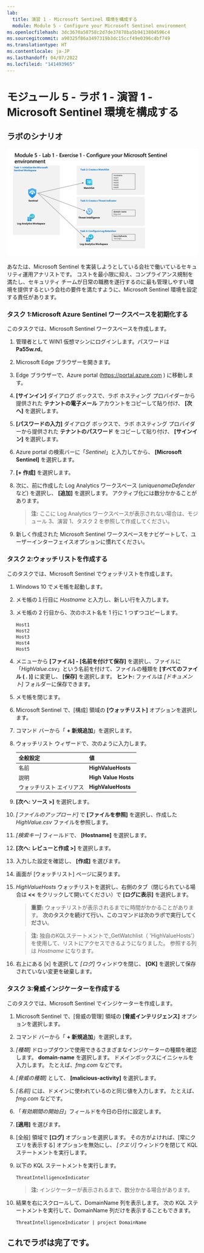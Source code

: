 ```yaml
---
lab:
  title: 演習 1 - Microsoft Sentinel 環境を構成する
  module: Module 5 - Configure your Microsoft Sentinel environment
ms.openlocfilehash: 3dc3670a58758c2d7de37878ba5b9413804596c4
ms.sourcegitcommit: a90325f86a3497319b3dc15ccf49e0396c4bf749
ms.translationtype: HT
ms.contentlocale: ja-JP
ms.lasthandoff: 04/07/2022
ms.locfileid: "141493965"
---
```

# <a name="module-5---lab-1---exercise-1---configure-your-microsoft-sentinel-environment"></a>モジュール 5 - ラボ 1 - 演習 1 - Microsoft Sentinel 環境を構成する

## <a name="lab-scenario"></a>ラボのシナリオ

![ラボの概要。](../Media/SC-200-Lab_Diagrams_Mod5_L1_Ex1.png)

あなたは、Microsoft Sentinel を実装しようとしている会社で働いているセキュリティ運用アナリストです。 コストを最小限に抑え、コンプライアンス規制を満たし、セキュリティ チームが日常の職務を遂行するのに最も管理しやすい環境を提供するという会社の要件を満たすように、Microsoft Sentinel 環境を設定する責任があります。


### <a name="task-1-initialize-the-microsoft-sentinel-workspace"></a>タスク 1:Microsoft Azure Sentinel ワークスペースを初期化する

このタスクでは、Microsoft Sentinel ワークスペースを作成します。

1. 管理者として WIN1 仮想マシンにログインします。パスワードは **Pa55w.rd**。  

1. Microsoft Edge ブラウザーを開きます。

1. Edge ブラウザーで、Azure portal (https://portal.azure.com ) に移動します。

1. **[サインイン]** ダイアログ ボックスで、ラボ ホスティング プロバイダーから提供された **テナントの電子メール** アカウントをコピーして貼り付け、 **[次へ]** を選択します。

1. **[パスワードの入力]** ダイアログ ボックスで、ラボ ホスティング プロバイダーから提供された **テナントのパスワード** をコピーして貼り付け、 **[サインイン]** を選択します。

1. Azure portal の検索バーに「*Sentinel*」と入力してから、 **[Microsoft Sentinel]** を選択します。

1. **[+ 作成]** を選択します。

1. 次に、前に作成した Log Analytics ワークスペース (*uniquenameDefender* など) を選択し、 **[追加]** を選択します。 アクティブ化には数分かかることがあります。

    >**注:**  ここに Log Analytics ワークスペースが表示されない場合は、モジュール 3、演習 1、タスク 2 を参照して作成してください。

1. 新しく作成された Microsoft Sentinel ワークスペースをナビゲートして、ユーザーインターフェイスオプションに慣れてください。


### <a name="task-2-create-a-watchlist"></a>タスク 2:ウォッチリストを作成する

このタスクでは、Microsoft Sentinel でウォッチリストを作成します。

1. Windows 10 でメモ帳を起動します。

1. メモ帳の１行目に *Hostname* と入力し、新しい行を入力します。

1. メモ帳の 2 行目から、次のホスト名を 1 行に 1 つずつコピーします。

    ```Notepad
    Host1
    Host2
    Host3
    Host4
    Host5
    ```

1. メニューから **[ファイル] - [名前を付けて保存]** を選択し、ファイルに「*HighValue.csv*」という名前を付けて、ファイルの種類を **[すべてのファイル ( *.* )]** に変更し、 **[保存]** を選択します。 **ヒント:** ファイルは *[ドキュメント]* フォルダーに保存できます。

1. メモ帳を閉じます。

1. Microsoft Sentinel で、[構成] 領域の **[ウォッチリスト]** オプションを選択します。

1. コマンド バーから「 **+ 新規追加**」を選択します。

1. ウォッチリスト ウィザードで、次のように入力します。

    |全般設定|値|
    |---|---|
    |名前|**HighValueHosts**|
    |説明|**High Value Hosts**|
    |ウォッチリスト エイリアス|**HighValueHosts**|

1. **[次へ: ソース >]** を選択します。

1. *[ファイルのアップロード]* で **[ファイルを参照]** を選択し、作成した *HighValue.csv* ファイルを参照します。

1. *[検索キー]* フィールドで、 **[Hostname]** を選択します。

1. **[次へ: レビューと作成 >]** を選択します。

1. 入力した設定を確認し、 **[作成]** を選びます。

1. 画面が [ウォッチリスト] ページに戻ります。

1. *HighValueHosts* ウォッチリストを選択し、右側のタブ（閉じられている場合は **<<** をクリックして開いてください）で **[ログに表示]** を選択します。

    >**重要:** ウォッチリストが表示されるまでに時間がかかることがあります。 **次のタスクを続けて行い、このコマンドは次のラボで実行してください**。
    
    >**注:**  独自のKQLステートメントで_GetWatchlist（ 'HighValueHosts'）を使用して、リストにアクセスできるようになりました。 参照する列は *Hostname* になります。

1. 右上にある [x] を選択して *[ログ]* ウィンドウを閉じ、 **[OK]** を選択して保存されていない変更を破棄します。


### <a name="task-3-create-a-threat-indicator"></a>タスク 3:脅威インジケーターを作成する

このタスクでは、Microsoft Sentinel でインジケーターを作成します。

1. Microsoft Sentinel で、[脅威の管理] 領域の **[脅威インテリジェンス]** オプションを選択します。

1. コマンド バーから「 **+ 新規追加**」を選択します。

1. *[種類]* ドロップダウンで使用できるさまざまなインジケーターの種類を確認します。 **domain-name** を選択します。 ドメインボックスにイニシャルを入力します。 たとえば、*fmg.com* などです。

1. *[脅威の種類]* として、 **[malicious-activity]** を選択します。

1. *[名前]* には、ドメインに使われているのと同じ値を入力します。 たとえば、*fmg.com* などです。

1. 「*有効期間の開始日*」フィールドを今日の日付に設定します。

1. **[適用]** を選びます。

1. [全般] 領域で **[ログ]** オプションを選択します。 その方がよければ、[常にクエリを表示する] オプションを無効にし、 *[クエリ]* ウィンドウを閉じて KQL ステートメントを実行します。

1. 以下の KQL ステートメントを実行します。

    ```KQL
    ThreatIntelligenceIndicator
    ```

    >**注:**  インジケーターが表示されるまで、数分かかる場合があります。

1. 結果を右にスクロールして、DomainName 列を表示します。 次の KQL ステートメントを実行して、DomainName 列だけを表示することもできます。 

    ```KQL
    ThreatIntelligenceIndicator | project DomainName
    ```

## <a name="you-have-completed-the-lab"></a>これでラボは完了です。
